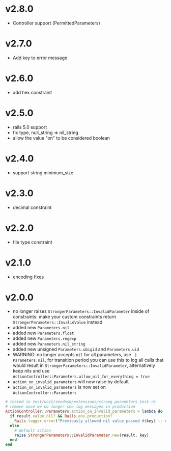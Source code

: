# v2.8.0
- Controller support (PermittedParameters)

# v2.7.0
- Add key to error message

# v2.6.0
 - add hex constraint

# v2.5.0
 - rails 5.0 support
 - fix type, null_string => nil_string
 - allow the value "on" to be considered boolean

# v2.4.0
 - support string minimum_size

# v2.3.0
 - decimal constraint

# v2.2.0
 - file type constraint

# v2.1.0
 - encoding fixes

# v2.0.0
 - no longer raises `StrongerParameters::InvalidParameter` inside of constraints: make your custom constraints return `StrongerParameters::InvalidValue` instead
 - added new `Parameters.nil`
 - added new `Parameters.float`
 - added new `Parameters.regexp`
 - added new `Parameters.nil_string`
 - added new unsigned `Parameters.ubigid` and `Parameters.uid`
 - WARNING: no longer accepts `nil` for all parameters, use ` | Parameters.nil`, for transition period you can use this to log all calls that would result in `StrongerParameters::InvalidParameter`, alternatively keep nils and use `ActionController::Parameters.allow_nil_for_everything = true`
 - `action_on_invalid_parameters` will now raise by default
 - `action_on_invalid_parameters` is now set on `ActionController::Parameters`

```Ruby
# tested in test/unit/zendesk/extensions/strong_parameters_test.rb
# remove once we no longer see log messages in production
ActionController::Parameters.action_on_invalid_parameters = lambda do |result, key|
  if result.value.nil? && Rails.env.production?
    Rails.logger.error("Previously allowed nil value passed #{key} -- #{result.message}")
  else
    # default action
    raise StrongerParameters::InvalidParameter.new(result, key)
  end
end
```

